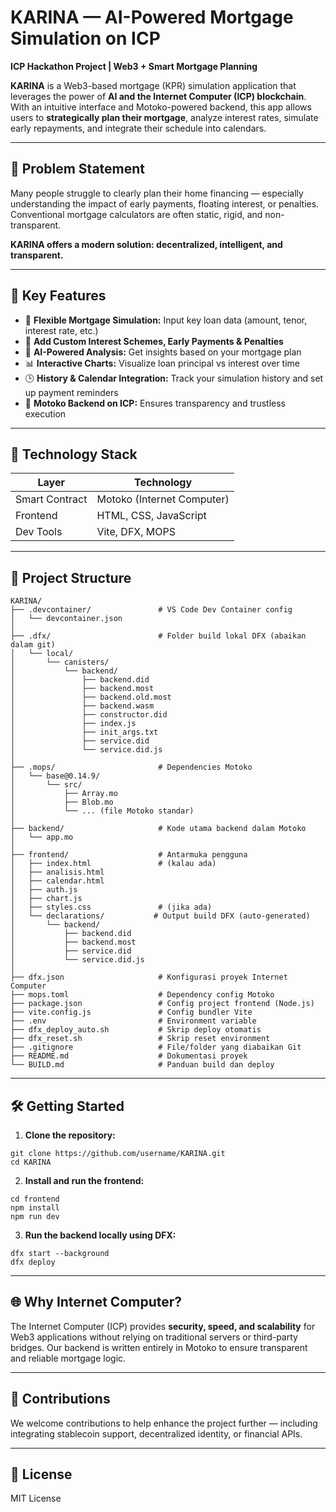 # KARINA — AI-Powered Mortgage Simulation on ICP

**ICP Hackathon Project | Web3 + Smart Mortgage Planning**

**KARINA** is a Web3-based mortgage (KPR) simulation application that leverages the power of **AI and the Internet Computer (ICP) blockchain**. With an intuitive interface and Motoko-powered backend, this app allows users to **strategically plan their mortgage**, analyze interest rates, simulate early repayments, and integrate their schedule into calendars.

---

## 🎯 Problem Statement

Many people struggle to clearly plan their home financing — especially understanding the impact of early payments, floating interest, or penalties. Conventional mortgage calculators are often static, rigid, and non-transparent.

**KARINA offers a modern solution: decentralized, intelligent, and transparent.**

---

## 🚀 Key Features

- 🧮 **Flexible Mortgage Simulation:** Input key loan data (amount, tenor, interest rate, etc.)
- 🔁 **Add Custom Interest Schemes, Early Payments & Penalties**
- 🧠 **AI-Powered Analysis:** Get insights based on your mortgage plan
- 📊 **Interactive Charts:** Visualize loan principal vs interest over time
- 🕒 **History & Calendar Integration:** Track your simulation history and set up payment reminders
- 🔐 **Motoko Backend on ICP:** Ensures transparency and trustless execution

---

## 🧱 Technology Stack

| Layer          | Technology                  |
| -------------- | --------------------------- |
| Smart Contract | Motoko (Internet Computer)  |
| Frontend       | HTML, CSS, JavaScript       |
| Dev Tools      | Vite, DFX, MOPS             |

---

## 📂 Project Structure
```
KARINA/
├── .devcontainer/               # VS Code Dev Container config
│   └── devcontainer.json
│
├── .dfx/                        # Folder build lokal DFX (abaikan dalam git)
│   └── local/
│       └── canisters/
│           └── backend/
│               ├── backend.did
│               ├── backend.most
│               ├── backend.old.most
│               ├── backend.wasm
│               ├── constructor.did
│               ├── index.js
│               ├── init_args.txt
│               ├── service.did
│               └── service.did.js
│
├── .mops/                       # Dependencies Motoko
│   └── base@0.14.9/
│       └── src/
│           ├── Array.mo
│           ├── Blob.mo
│           └── ... (file Motoko standar)
│
├── backend/                     # Kode utama backend dalam Motoko
│   └── app.mo
│
├── frontend/                    # Antarmuka pengguna
│   ├── index.html               # (kalau ada)
│   ├── analisis.html
│   ├── calendar.html
│   ├── auth.js
│   ├── chart.js
│   ├── styles.css               # (jika ada)
│   └── declarations/           # Output build DFX (auto-generated)
│       └── backend/
│           ├── backend.did
│           ├── backend.most
│           ├── service.did
│           └── service.did.js
│
├── dfx.json                     # Konfigurasi proyek Internet Computer
├── mops.toml                    # Dependency config Motoko
├── package.json                 # Config project frontend (Node.js)
├── vite.config.js               # Config bundler Vite
├── .env                         # Environment variable
├── dfx_deploy_auto.sh           # Skrip deploy otomatis
├── dfx_reset.sh                 # Skrip reset environment
├── .gitignore                   # File/folder yang diabaikan Git
├── README.md                    # Dokumentasi proyek
└── BUILD.md                     # Panduan build dan deploy

```
---

## 🛠️ Getting Started

1. **Clone the repository:**

```
git clone https://github.com/username/KARINA.git
cd KARINA
```

2. **Install and run the frontend:**
```
cd frontend
npm install
npm run dev
```

3. **Run the backend locally using DFX:**
```
dfx start --background
dfx deploy
```

---

## 🌐 Why Internet Computer?

The Internet Computer (ICP) provides **security, speed, and scalability** for Web3 applications without relying on traditional servers or third-party bridges. Our backend is written entirely in Motoko to ensure transparent and reliable mortgage logic.

---

## 🤝 Contributions

We welcome contributions to help enhance the project further — including integrating stablecoin support, decentralized identity, or financial APIs.

---

## 📄 License

MIT License

